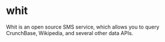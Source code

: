 whit
====

Whit is an open source SMS service, which allows you to query CrunchBase, Wikipedia, and several other data APIs.
